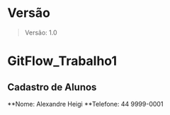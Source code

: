 # Versão
> Versão: 1.0

# GitFlow_Trabalho1

## Cadastro de Alunos

**Nome: Alexandre Heigi
**Telefone: 44 9999-0001

